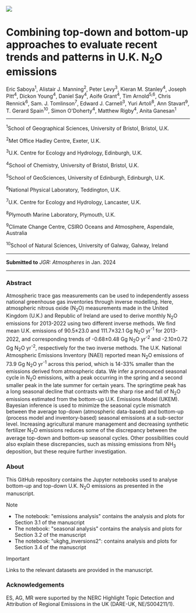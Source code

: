 ![](https://cdn.freebiesupply.com/logos/large/2x/university-of-bristol-logo-png-transparent.png)

# Combining top-down and bottom-up approaches to evaluate recent trends and patterns in U.K. N<sub>2</sub>O emissions 
Eric Saboya<sup>1</sup>, Alistair J. Manning<sup>2</sup>, Peter Levy<sup>3</sup>, Kieran M. Stanley<sup>4</sup>, Joseph Pitt<sup>4</sup>, Dickon Young<sup>4</sup>, Daniel Say<sup>4</sup>, Aoife Grant<sup>4</sup>, Tim Arnold<sup>5,6</sup>, Chris Rennick<sup>6</sup>, Sam. J. Tomlinson<sup>7</sup>, Edward J. Carnell<sup>3</sup>, Yuri Artoli<sup>8</sup>, Ann Stavart<sup>9</sup>, T. Gerard Spain<sup>10</sup>, Simon O'Doherty<sup>4</sup>, Matthew Rigby<sup>4</sup>, Anita Ganesan<sup>1</sup>

---

<sup>1</sup>School of Geographical Sciences, University of Bristol, Bristol, U.K.

<sup>2</sup>Met Office Hadley Centre, Exeter, U.K.

<sup>3</sup>U.K. Centre for Ecology and Hydrology, Edinburgh, U.K.

<sup>4</sup>School of Chemistry, University of Bristol, Bristol, U.K.

<sup>5</sup>School of GeoSciences, University of Edinburgh, Edinburgh, U.K.

<sup>6</sup>National Physical Laboratory, Teddington, U.K. 

<sup>7</sup>U.K. Centre for Ecology and Hydrology, Lancaster, U.K.

<sup>8</sup>Plymouth Marine Laboratory, Plymouth, U.K.

<sup>9</sup>Climate Change Centre, CSIRO Oceans and Atmosphere, Aspendale, Australia

<sup>10</sup>School of Natural Sciences, University of Galway, Galway, Ireland

---
**Submitted to** *JGR: Atmospheres* in Jan. 2024

---
### Abstract
Atmospheric trace gas measurements can be used to independently assess national greenhouse gas inventories through inverse modelling. Here, atmospheric nitrous oxide (N<sub>2</sub>O) measurements made in the United Kingdom (U.K.) and Republic of Ireland are used to derive monthly N<sub>2</sub>O emissions for 2013-2022 using two different inverse methods. We find mean U.K. emissions of 90.5±23.0 and 111.7±32.1 Gg N<sub>2</sub>O yr<sup>-1</sup> for 2013-2022, and corresponding trends of -0.68±0.48 Gg N<sub>2</sub>O yr<sup>-2</sup> and -2.10±0.72 Gg N<sub>2</sub>O yr<sup>-2</sup>, respectively for the two inverse methods. The U.K. National Atmospheric Emissions Inventory (NAEI) reported mean N<sub>2</sub>O emissions of 73.9 Gg N<sub>2</sub>O yr<sup>-1</sup> across this period, which is 14-33% smaller than the emissions derived from atmospheric data. We infer a pronounced seasonal cycle in N<sub>2</sub>O emissions, with a peak occurring in the spring and a second smaller peak in the late summer for certain years. The springtime peak has a long seasonal decline that contrasts with the sharp rise and fall of N<sub>2</sub>O emissions estimated from the bottom-up U.K. Emissions Model (UKEM). Bayesian inference is used to minimize the seasonal cycle mismatch between the average top-down (atmospheric data-based) and bottom-up (process model and inventory-based) seasonal emissions at a sub-sector level. Increasing agricultural manure management and decreasing synthetic fertilizer N<sub>2</sub>O emissions reduces some of the discrepancy between the average top-down and bottom-up seasonal cycles. Other possibilities could also explain these discrepancies, such as missing emissions from NH<sub>3</sub> deposition, but these require further investigation. 

### About 
This GitHub repository contains the Jupyter notebooks used to analyse bottom-up and top-down U.K. N<sub>2</sub>O emissions as presented in the manuscript. 
> [!NOTE]
> - The notebook: "emissions analysis" contains the analysis and plots for Section 3.1 of the manuscript
> - The notebook: "seasonal analysis" contains the analysis and plots for Section 3.2 of the manuscript
> - The notebook: "ukghg_inversions2": contains analysis and plots for Section 3.4 of the manuscript

> [!IMPORTANT]
> Links to the relevant datasets are provided in the manuscript. 

### Acknowledgements
ES, AG, MR were suported by the NERC Highlight Topic Detection and Attribution of Regional Emissions in the UK (DARE-UK, NE/S004211/1). 
